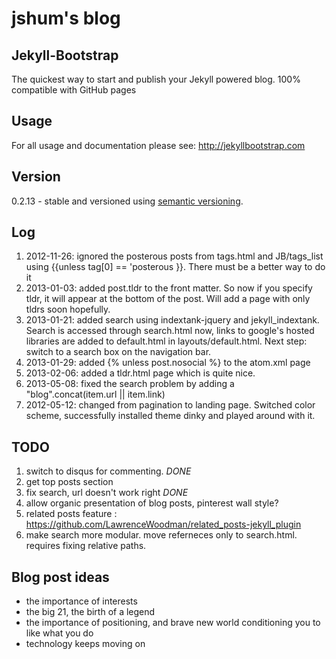# jshum's blog

## Jekyll-Bootstrap

The quickest way to start and publish your Jekyll powered blog. 100% compatible with GitHub pages

## Usage

For all usage and documentation please see: <http://jekyllbootstrap.com>

## Version

0.2.13 - stable and versioned using [semantic versioning](http://semver.org/).

## Log

1. 2012-11-26: ignored the posterous posts from tags.html and JB/tags_list using {{unless tag[0] == 'posterous }}. There must be a better way to do it
2. 2013-01-03: added post.tldr to the front matter. So now if you specify tldr, it will appear at the bottom of the post. Will add a page with only tldrs soon hopefully.
3. 2013-01-21: added search using indextank-jquery and jekyll_indextank. Search is accessed through search.html now, links to google's hosted libraries are added to default.html in layouts/default.html. Next step: switch to a search box on the navigation bar.
4. 2013-01-29: added {% unless post.nosocial %} to the atom.xml page
5. 2013-02-06: added a tldr.html page which is quite nice. 
6. 2013-05-08: fixed the search problem by adding a "blog".concat(item.url || item.link)
7. 2012-05-12: changed from pagination to landing page. Switched color scheme, successfully installed theme dinky and played around with it.

## TODO
1. switch to disqus for commenting. *DONE*
2. get top posts section
3. fix search, url doesn't work right *DONE*
4. allow organic presentation of blog posts, pinterest wall style?
5. related posts feature : https://github.com/LawrenceWoodman/related_posts-jekyll_plugin
6. make search more modular. move referneces only to search.html. requires fixing relative paths. 

## Blog post ideas
* the importance of interests
* the big 21, the birth of a legend
* the importance of positioning, and brave new world conditioning you to like what you do
* technology keeps moving on
